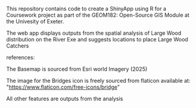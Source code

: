 This repository contains code to create a ShinyApp using R for a Coursework project as part of the GEOM182: Open-Source GIS Module at the Univesity of Exeter.

The web app displays outputs from the spatial analysis of Large Wood distribution on the River Exe and suggests locations to place Large Wood Catchers


references:

The Basemap is sourced from Esri world Imagery (2025)

The image for the Bridges icon is freely sourced from flaticon available at: "https://www.flaticon.com/free-icons/bridge"

All other features are outputs from the analysis
